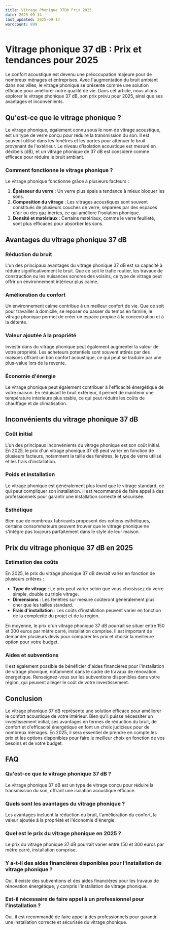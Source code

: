```yaml
---
title: Vitrage Phonique 37Db Prix 2025
date: 2025-09-14
last_updated: 2025-09-14
wordcount: 899
---
```


# Vitrage phonique 37 dB : Prix et tendances pour 2025

Le confort acoustique est devenu une préoccupation majeure pour de nombreux ménages et entreprises. Avec l'augmentation du bruit ambiant dans nos villes, le vitrage phonique se présente comme une solution efficace pour améliorer notre qualité de vie. Dans cet article, nous allons explorer le vitrage phonique 37 dB, son prix prévu pour 2025, ainsi que ses avantages et inconvénients.

## Qu'est-ce que le vitrage phonique ?

Le vitrage phonique, également connu sous le nom de vitrage acoustique, est un type de verre conçu pour réduire la transmission du son. Il est souvent utilisé dans les fenêtres et les portes pour atténuer le bruit provenant de l'extérieur. Le niveau d'isolation acoustique est mesuré en décibels (dB), et un vitrage phonique de 37 dB est considéré comme efficace pour réduire le bruit ambiant.

### Comment fonctionne le vitrage phonique ?

Le vitrage phonique fonctionne grâce à plusieurs facteurs :

1. **Épaisseur du verre** : Un verre plus épais a tendance à mieux bloquer les sons.
2. **Composition du vitrage** : Les vitrages acoustiques sont souvent constitués de plusieurs couches de verre, séparées par des espaces d'air ou des gaz inertes, ce qui améliore l'isolation phonique.
3. **Densité et matériaux** : Certains matériaux, comme le verre feuilleté, sont plus efficaces pour absorber les sons.

## Avantages du vitrage phonique 37 dB

### Réduction du bruit

L'un des principaux avantages du vitrage phonique 37 dB est sa capacité à réduire significativement le bruit. Que ce soit le trafic routier, les travaux de construction ou les nuisances sonores des voisins, ce type de vitrage peut offrir un environnement intérieur plus calme.

### Amélioration du confort

Un environnement calme contribue à un meilleur confort de vie. Que ce soit pour travailler à domicile, se reposer ou passer du temps en famille, le vitrage phonique permet de créer un espace propice à la concentration et à la détente.

### Valeur ajoutée à la propriété

Investir dans du vitrage phonique peut également augmenter la valeur de votre propriété. Les acheteurs potentiels sont souvent attirés par des maisons offrant un bon confort acoustique, ce qui peut se traduire par une plus-value lors de la revente.

### Économie d'énergie

Le vitrage phonique peut également contribuer à l'efficacité énergétique de votre maison. En réduisant le bruit extérieur, il permet de maintenir une température intérieure plus stable, ce qui peut réduire les coûts de chauffage et de climatisation.

## Inconvénients du vitrage phonique 37 dB

### Coût initial

L'un des principaux inconvénients du vitrage phonique est son coût initial. En 2025, le prix d'un vitrage phonique 37 dB peut varier en fonction de plusieurs facteurs, notamment la taille des fenêtres, le type de verre utilisé et les frais d'installation.

### Poids et installation

Le vitrage phonique est généralement plus lourd que le vitrage standard, ce qui peut compliquer son installation. Il est recommandé de faire appel à des professionnels pour garantir une installation correcte et sécurisée.

### Esthétique

Bien que de nombreux fabricants proposent des options esthétiques, certains consommateurs peuvent trouver que le vitrage phonique ne s'intègre pas toujours parfaitement dans le style de leur maison.

## Prix du vitrage phonique 37 dB en 2025

### Estimation des coûts

En 2025, le prix du vitrage phonique 37 dB devrait varier en fonction de plusieurs critères :

- **Type de vitrage** : Le prix peut varier selon que vous choisissez du verre simple, double ou triple vitrage.
- **Dimensions** : Les fenêtres sur mesure coûteront généralement plus cher que les tailles standard.
- **Frais d'installation** : Les coûts d'installation peuvent varier en fonction de la complexité du projet et de la région.

En moyenne, le prix d'un vitrage phonique 37 dB pourrait se situer entre 150 et 300 euros par mètre carré, installation comprise. Il est important de demander plusieurs devis pour comparer les prix et choisir la meilleure option pour votre budget.

### Aides et subventions

Il est également possible de bénéficier d'aides financières pour l'installation de vitrage phonique, notamment dans le cadre de travaux de rénovation énergétique. Renseignez-vous sur les subventions disponibles dans votre région, qui peuvent alléger le coût de votre investissement.

## Conclusion

Le vitrage phonique 37 dB représente une solution efficace pour améliorer le confort acoustique de votre intérieur. Bien qu'il puisse nécessiter un investissement initial, ses avantages en termes de réduction du bruit, de confort et d'efficacité énergétique en font un choix judicieux pour de nombreux ménages. En 2025, il sera essentiel de prendre en compte les prix et les options disponibles pour faire le meilleur choix en fonction de vos besoins et de votre budget.

## FAQ

### Qu'est-ce que le vitrage phonique 37 dB ?

Le vitrage phonique 37 dB est un type de vitrage conçu pour réduire la transmission du son, offrant une isolation acoustique efficace.

### Quels sont les avantages du vitrage phonique ?

Les avantages incluent la réduction du bruit, l'amélioration du confort, la valeur ajoutée à la propriété et l'économie d'énergie.

### Quel est le prix du vitrage phonique en 2025 ?

Le prix du vitrage phonique 37 dB pourrait varier entre 150 et 300 euros par mètre carré, installation comprise.

### Y a-t-il des aides financières disponibles pour l'installation de vitrage phonique ?

Oui, il existe des subventions et des aides financières pour les travaux de rénovation énergétique, y compris l'installation de vitrage phonique.

### Est-il nécessaire de faire appel à un professionnel pour l'installation ?

Oui, il est recommandé de faire appel à des professionnels pour garantir une installation correcte et sécurisée du vitrage phonique.